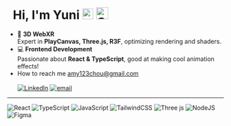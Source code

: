 # &nbsp; Hi, I'm Yuni <img src="https://raw.githubusercontent.com/Tarikul-Islam-Anik/Animated-Fluent-Emojis/master/Emojis/Hand%20gestures/Waving%20Hand.png" alt="Waving Hand" width="25" height="25" />  <img src="https://raw.githubusercontent.com/Tarikul-Islam-Anik/Animated-Fluent-Emojis/master/Emojis/Animals/Cat%20Face.png" alt="Cat Face" width="28" height="28" />

- 🧸 **3D WebXR**\
Expert in **PlayCanvas, Three.js, R3F**, optimizing rendering and shaders.
- 💻 **Frontend Development**\
Passionate about **React & TypeScript**, good at making cool animation effects!
- How to reach me&nbsp;amy123chou@gmail.com \
\
[![LinkedIn](https://img.shields.io/badge/LinkedIn-%230077B5.svg?logo=linkedin&logoColor=white)](https://linkedin.com/in/https://tw.linkedin.com/in/%E5%91%A8%E8%8A%B8%E5%8D%89-yun-huei-826b971a3) [![email](https://img.shields.io/badge/Email-D14836?logo=gmail&logoColor=white)](mailto:amy123chou@gmail.com) 

---


![React](https://img.shields.io/badge/react-%2320232a.svg?style=for-the-badge&logo=react&logoColor=%2361DAFB) ![TypeScript](https://img.shields.io/badge/typescript-%23007ACC.svg?style=for-the-badge&logo=typescript&logoColor=white) ![JavaScript](https://img.shields.io/badge/javascript-%23323330.svg?style=for-the-badge&logo=javascript&logoColor=%23F7DF1E)
 ![TailwindCSS](https://img.shields.io/badge/tailwindcss-%2338B2AC.svg?style=for-the-badge&logo=tailwind-css&logoColor=white) ![Three js](https://img.shields.io/badge/threejs-black?style=for-the-badge&logo=three.js&logoColor=white) ![NodeJS](https://img.shields.io/badge/node.js-6DA55F?style=for-the-badge&logo=node.js&logoColor=white) ![Figma](https://img.shields.io/badge/figma-%23F24E1E.svg?style=for-the-badge&logo=figma&logoColor=white) 
